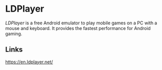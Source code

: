 # LDPlayer

*LDPlayer* is a free Android emulator to play mobile games on a PC with a mouse and keyboard. It provides the fastest performance for Android gaming.

## Links

https://en.ldplayer.net/